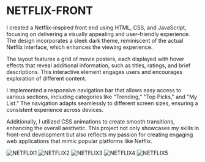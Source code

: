 # NETFLIX-FRONT

I created a Netflix-inspired front end using HTML, CSS, and JavaScript, focusing on delivering a visually appealing and user-friendly experience. The design incorporates a sleek dark theme, reminiscent of the actual Netflix interface, which enhances the viewing experience.

The layout features a grid of movie posters, each displayed with hover effects that reveal additional information, such as titles, ratings, and brief descriptions. This interactive element engages users and encourages exploration of different content.

I implemented a responsive navigation bar that allows easy access to various sections, including categories like "Trending," "Top Picks," and "My List." The navigation adapts seamlessly to different screen sizes, ensuring a consistent experience across devices.

Additionally, I utilized CSS animations to create smooth transitions, enhancing the overall aesthetic. This project not only showcases my skills in front-end development but also reflects my passion for creating engaging web applications that mimic popular platforms like Netflix.

![NETFLIX1](https://github.com/user-attachments/assets/675b5986-87f9-4064-9811-c365b5cf316d)
![NETFLIX2](https://github.com/user-attachments/assets/426ee342-d48d-4615-a0cf-d8cf65ebd72a)
![NETFLIX3](https://github.com/user-attachments/assets/dfd2e30b-919d-41b9-b61d-63406bca3076)
![NETFLIX4](https://github.com/user-attachments/assets/1903e683-f76d-49cc-9076-120a92854d8a)
![NETFLIX5](https://github.com/user-attachments/assets/2c63b77b-79fe-44ed-8770-519e91262c00)
